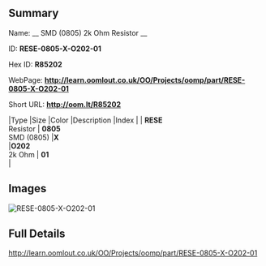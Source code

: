 

## Summary
 
Name: __ SMD (0805) 2k Ohm Resistor __

ID: __RESE-0805-X-O202-01__

Hex ID: __R85202__

WebPage: __http://learn.oomlout.co.uk/OO/Projects/oomp/part/RESE-0805-X-O202-01__

Short URL: __http://oom.lt/R85202__


|Type   |Size   |Color   |Description   |Index   |
| __RESE__ <br>Resistor  | __0805__<br>SMD (0805)   |__X__<br>    |__O202__<br>2k Ohm    | __01__<br>  |


## Images
![RESE-0805-X-O202-01](http://oomlout.com/oomp-gen/parts/RESE-0805-X-O202-01/RESE-0805-X-O202-01_420.jpg)

## Full Details

 http://learn.oomlout.co.uk/OO/Projects/oomp/part/RESE-0805-X-O202-01

